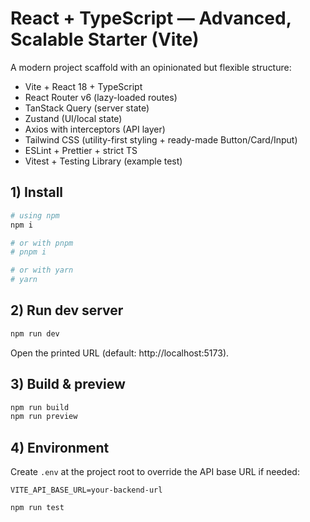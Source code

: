 # React + TypeScript — Advanced, Scalable Starter (Vite)

A modern project scaffold with an opinionated but flexible structure:

- Vite + React 18 + TypeScript
- React Router v6 (lazy-loaded routes)
- TanStack Query (server state)
- Zustand (UI/local state)
- Axios with interceptors (API layer)
- Tailwind CSS (utility-first styling + ready-made Button/Card/Input)
- ESLint + Prettier + strict TS
- Vitest + Testing Library (example test)

## 1) Install

```bash
# using npm
npm i

# or with pnpm
# pnpm i

# or with yarn
# yarn
```

## 2) Run dev server

```bash
npm run dev
```

Open the printed URL (default: http://localhost:5173).

## 3) Build & preview

```bash
npm run build
npm run preview
```

## 4) Environment

Create `.env` at the project root to override the API base URL if needed:

```env
VITE_API_BASE_URL=your-backend-url
```

```bash
npm run test
```

